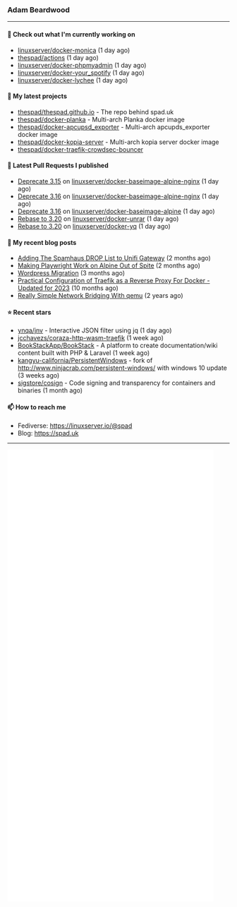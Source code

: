 ### Adam Beardwood
---
#### 👷 Check out what I'm currently working on

- [linuxserver/docker-monica](https://github.com/linuxserver/docker-monica) (1 day ago)
- [thespad/actions](https://github.com/thespad/actions) (1 day ago)
- [linuxserver/docker-phpmyadmin](https://github.com/linuxserver/docker-phpmyadmin) (1 day ago)
- [linuxserver/docker-your_spotify](https://github.com/linuxserver/docker-your_spotify) (1 day ago)
- [linuxserver/docker-lychee](https://github.com/linuxserver/docker-lychee) (1 day ago)

#### 🌱 My latest projects

- [thespad/thespad.github.io](https://github.com/thespad/thespad.github.io) - The repo behind spad.uk
- [thespad/docker-planka](https://github.com/thespad/docker-planka) - Multi-arch Planka docker image
- [thespad/docker-apcupsd_exporter](https://github.com/thespad/docker-apcupsd_exporter) - Multi-arch apcupds_exporter docker image
- [thespad/docker-kopia-server](https://github.com/thespad/docker-kopia-server) - Multi-arch kopia server docker image 
- [thespad/docker-traefik-crowdsec-bouncer](https://github.com/thespad/docker-traefik-crowdsec-bouncer)

#### 🔨 Latest Pull Requests I published

- [Deprecate 3.15](https://github.com/linuxserver/docker-baseimage-alpine-nginx/pull/169) on [linuxserver/docker-baseimage-alpine-nginx](https://github.com/linuxserver/docker-baseimage-alpine-nginx) (1 day ago)
- [Deprecate 3.16](https://github.com/linuxserver/docker-baseimage-alpine-nginx/pull/168) on [linuxserver/docker-baseimage-alpine-nginx](https://github.com/linuxserver/docker-baseimage-alpine-nginx) (1 day ago)
- [Deprecate 3.16](https://github.com/linuxserver/docker-baseimage-alpine/pull/240) on [linuxserver/docker-baseimage-alpine](https://github.com/linuxserver/docker-baseimage-alpine) (1 day ago)
- [Rebase to 3.20](https://github.com/linuxserver/docker-unrar/pull/9) on [linuxserver/docker-unrar](https://github.com/linuxserver/docker-unrar) (1 day ago)
- [Rebase to 3.20](https://github.com/linuxserver/docker-yq/pull/9) on [linuxserver/docker-yq](https://github.com/linuxserver/docker-yq) (1 day ago)

#### 📜 My recent blog posts

- [Adding The Spamhaus DROP List to Unifi Gateway](https://www.spad.uk/posts/adding-spamhaus-drop-list-to-unifi-gateway/) (2 months ago)
- [Making Playwright Work on Alpine Out of Spite](https://www.spad.uk/posts/making-playwright-work-on-alpine-out-of-spite/) (2 months ago)
- [Wordpress Migration](https://www.spad.uk/posts/wordpress-migration/) (3 months ago)
- [Practical Configuration of Traefik as a Reverse Proxy For Docker - Updated for 2023](https://www.spad.uk/posts/practical-configuration-of-traefik-as-a-reverse-proxy-for-docker-updated-for-2023/) (10 months ago)
- [Really Simple Network Bridging With qemu](https://www.spad.uk/posts/really-simple-network-bridging-with-qemu/) (2 years ago)

#### ⭐ Recent stars

- [ynqa/jnv](https://github.com/ynqa/jnv) - Interactive JSON filter using jq (1 day ago)
- [jcchavezs/coraza-http-wasm-traefik](https://github.com/jcchavezs/coraza-http-wasm-traefik) (1 week ago)
- [BookStackApp/BookStack](https://github.com/BookStackApp/BookStack) - A platform to create documentation/wiki content built with PHP &amp; Laravel (1 week ago)
- [kangyu-california/PersistentWindows](https://github.com/kangyu-california/PersistentWindows) - fork of http://www.ninjacrab.com/persistent-windows/ with windows 10 update (3 weeks ago)
- [sigstore/cosign](https://github.com/sigstore/cosign) - Code signing and transparency for containers and binaries (1 month ago)

#### 📫 How to reach me
- Fediverse: https://linuxserver.io/@spad
- Blog: https://spad.uk
---
<img src="https://raw.githubusercontent.com/thespad/thespad/main/github-metrics.svg">
